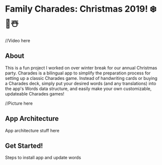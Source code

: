 # Family Charades: Christmas 2019! ❄️🎄☃️

//Video here

## About
This is a fun project I worked on over winter break for our annual Christmas party. Charades is a bilingual app to simplify the preparation process for setting up a classic Charades game. Instead of handwriting cards or buying a Charades deck, simply put your desired words (and any translations) into the app's Words data structure, and easily make your own customizable, updateable Charades games!

//Picture here


## App Architecture
App architecture stuff here



## Get Started!

Steps to install app and update words
